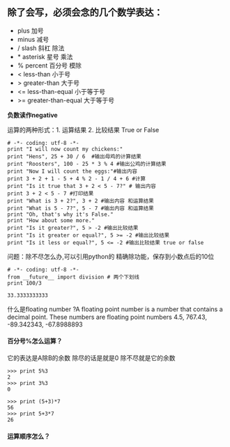 ## 除了会写，必须会念的几个数学表达：

* plus 加号
* minus 减号
* / slash 斜杠 除法
* \* asterisk 星号 乘法
* % percent 百分号 模除
* &lt; less-than 小于号
* &gt; greater-than 大于号
* &lt;= less-than-equal 小于等于号
* &gt;= greater-than-equal 大于等于号

**负数读作negative**

运算的两种形式：1. 运算结果  2. 比较结果  True or False

```
# -*- coding: utf-8 -*-
print "I will now count my chickens:"
print "Hens", 25 + 30 / 6  #输出母鸡的计算结果
print "Roosters", 100 - 25 * 3 % 4 #输出公鸡的计算结果
print "Now I will count the eggs:"#输出内容
print 3 + 2 + 1 - 5 + 4 % 2 - 1 / 4 + 6 #计算
print "Is it true that 3 + 2 < 5 - 7?" # 输出内容
print 3 + 2 < 5 - 7 #打印结果
print "What is 3 + 2?", 3 + 2 #输出内容 和运算结果
print "What is 5 - 7?", 5 - 7 #输出内容 和运算结果
print "Oh, that's why it's False." 
print "How about some more."
print "Is it greater?", 5 > -2 #输出比较结果
print "Is it greater or equal?", 5 >= -2 #输出比较结果
print "Is it less or equal?", 5 <= -2 #输出比较结果 true or false
```

问题：除不尽怎么办,可以引用python的 精确除功能，保存到小数点后的10位

```
# -*- coding: utf-8 -*-
from __future__ import division # 两个下划线
print 100/3

33.3333333333
```

什么是floating number ?A floating point number is a number that contains a decimal point. These numbers are floating point numbers 4.5, 767.43, -89.342343, -67.8988893

#### 百分号%怎么运算？

它的表达是A除B的余数 除尽的话是就是0  除不尽就是它的余数

```
>>> print 5%3
2
>>> print 3%3
0
```

```
>>> print (5+3)*7
56
>>> print 5+3*7
26
```

#### 运算顺序怎么？



